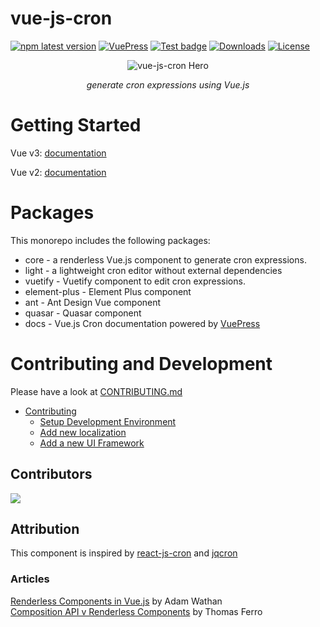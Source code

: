 # vue-js-cron 
[![npm latest version](https://img.shields.io/npm/v/@vue-js-cron/core)](https://www.npmjs.com/package/@vue-js-cron/core)
[![VuePress](https://img.shields.io/badge/docs-VuePress-3AA675)](https://abichinger.github.io/vue-js-cron)
[![Test badge](https://github.com/abichinger/vue-js-cron/actions/workflows/test.yml/badge.svg?branch=main)](https://github.com/abichinger/vue-js-cron/actions?query=workflow%3ATest+branch%3Amain)
[![Downloads](https://img.shields.io/npm/dm/@vue-js-cron/core)](https://www.npmjs.com/package/@vue-js-cron/core)
[![License](https://img.shields.io/badge/license-MIT-blue)](https://github.com/abichinger/vue-js-cron/blob/main/LICENSE)

<p align="center">
<img src="./assets/vue-js-cron-hero.png" alt="vue-js-cron Hero">
</p>
<p align="center">
    <em>generate cron expressions using Vue.js</em>
</p>

# Getting Started

Vue v3: [documentation](https://abichinger.github.io/vue-js-cron)

Vue v2: [documentation](https://abichinger.github.io/vue-js-cron/vue2)

# Packages

This monorepo includes the following packages:

- core - a renderless Vue.js component to generate cron expressions.
- light - a lightweight cron editor without external dependencies
- vuetify - Vuetify component to edit cron expressions.
- element-plus - Element Plus component
- ant - Ant Design Vue component
- quasar - Quasar component
- docs - Vue.js Cron documentation powered by [VuePress](https://v2.vuepress.vuejs.org/)

# Contributing and Development

Please have a look at [CONTRIBUTING.md](/CONTRIBUTING.md)

- [Contributing](/CONTRIBUTING.md#contributing)
  - [Setup Development Environment](/CONTRIBUTING.md#setup-development-environment)
  - [Add new localization](/CONTRIBUTING.md#add-new-localization)
  - [Add a new UI Framework](/CONTRIBUTING.md#add-a-new-ui-framework)

## Contributors
<a href="https://github.com/abichinger/vue-js-cron/graphs/contributors">
  <img src="https://contrib.rocks/image?repo=abichinger/vue-js-cron" />
</a>

## Attribution

This component is inspired by [react-js-cron](https://github.com/xrutayisire/react-js-cron) and [jqcron](https://github.com/arnapou/jqcron)

### Articles

[Renderless Components in Vue.js](https://adamwathan.me/renderless-components-in-vuejs/) by Adam Wathan
<br />
[Composition API v Renderless Components](https://dev.to/thomasferro/composition-api-v-renderless-components-let-s-use-vue-3-s-features-to-clean-our-components-n25) by Thomas Ferro
